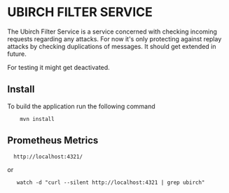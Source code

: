 # UBIRCH FILTER SERVICE

The Ubirch Filter Service is a service concerned with checking incoming requests regarding any attacks. 
For now it's only protecting against replay attacks by checking duplications of messages. It should get extended in future.

For testing it might get deactivated.

## Install

To build the application run the following command

```
    mvn install
```

## Prometheus Metrics

```
  http://localhost:4321/
```

  or
   
```  
   watch -d "curl --silent http://localhost:4321 | grep ubirch"
```


